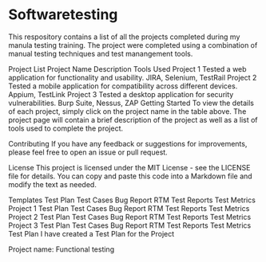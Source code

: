 # Softwaretesting
This respository contains a list of all the projects completed during my manula testing training. The project were completed using a combination of manual testing techniques and test manangement tools.

Project List
Project Name	Description	Tools Used
Project 1	Tested a web application for functionality and usability.	JIRA, Selenium, TestRail
Project 2	Tested a mobile application for compatibility across different devices.	Appium, TestLink
Project 3	Tested a desktop application for security vulnerabilities.	Burp Suite, Nessus, ZAP
Getting Started
To view the details of each project, simply click on the project name in the table above. The project page will contain a brief description of the project as well as a list of tools used to complete the project.

Contributing
If you have any feedback or suggestions for improvements, please feel free to open an issue or pull request.

License
This project is licensed under the MIT License - see the LICENSE file for details. You can copy and paste this code into a Markdown file and modify the text as needed.

Templates
Test Plan
Test Cases
Bug Report
RTM
Test Reports
Test Metrics
Project 1
Test Plan
Test Cases
Bug Report
RTM
Test Reports
Test Metrics
Project 2
Test Plan
Test Cases
Bug Report
RTM
Test Reports
Test Metrics
Project 3
Test Plan
Test Cases
Bug Report
RTM
Test Reports
Test Metrics
Test Plan I have created a Test Plan for the Project

Project name: Functional testing
